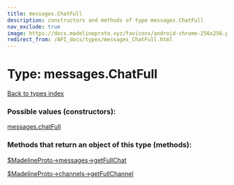 ```yaml
---
title: messages.ChatFull
description: constructors and methods of type messages.ChatFull
nav_exclude: true
image: https://docs.madelineproto.xyz/favicons/android-chrome-256x256.png
redirect_from: /API_docs/types/messages_ChatFull.html
---
```

# Type: messages.ChatFull
[Back to types index](index.html)



### Possible values (constructors):

[messages.chatFull](/API_docs/constructors/messages.chatFull.html)  



### Methods that return an object of this type (methods):

[$MadelineProto->messages->getFullChat](/API_docs/methods/messages.getFullChat.html)  

[$MadelineProto->channels->getFullChannel](/API_docs/methods/channels.getFullChannel.html)  




